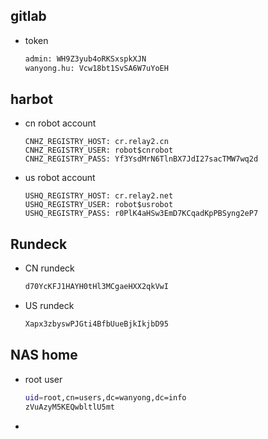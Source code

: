 ##  gitlab

* token

  ```bash
  admin: WH9Z3yub4oRKSxspkXJN
  wanyong.hu: Vcw18bt1SvSA6W7uYoEH
  ```

## harbot

* cn robot account

  ```
  CNHZ_REGISTRY_HOST: cr.relay2.cn
  CNHZ_REGISTRY_USER: robot$cnrobot
  CNHZ_REGISTRY_PASS: Yf3YsdMrN6TlnBX7JdI27sacTMW7wq2d
  ```
* us robot account
  ```
  USHQ_REGISTRY_HOST: cr.relay2.net
  USHQ_REGISTRY_USER: robot$usrobot
  USHQ_REGISTRY_PASS: r0PlK4aHSw3EmD7KCqadKpPBSyng2eP7
  ```

## Rundeck

* CN rundeck

  ```txt
  d70YcKFJ1HAYH0tHl3MCgaeHXX2qkVwI
  ```

* US rundeck

  ```txt
  Xapx3zbyswPJGti4BfbUueBjkIkjbD95
  ```


## NAS home

* root user

  ```bash
  uid=root,cn=users,dc=wanyong,dc=info
  zVuAzyM5KEQwbltlU5mt
  ```

* 